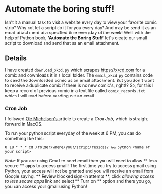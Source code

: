 # Automate the boring stuff!

  Isn't it a manual task to visit a website every day to view your favorite comic strip? Why not let a script do it for you every day? And may be send it as an email attachment at a specified time everyday of the week! Well, with the help of Python book, **'Automate the Boring Stuff'** let's create our small script to download and send that as an email attachment.

## Details

  I have created `download_xkcd.py` which scrapes https://xkcd.com for a comic and downloads it in a local folder. The `email_xkcd.py` contains code to send the downloaded comic as an email attachment. But you don't want to receive a duplicate comic if there is no new comic's, right!? So, for this I keep a record of previous comic in a text file called `comic_records.txt` which I will read before sending out an email.

### Cron Job

  I followed <a href='https://ole.michelsen.dk/blog/schedule-jobs-with-crontab-on-mac-osx.html'>Ole Michelsen's </a> article to create a _Cron Job_, which is straight forward in MacOS.
  
  To run your python script everyday of the week at 6 PM, you can do something like this:

  ```
  0 18 * * * cd /folder/where/your/script/resides/ && python <name of your script>
  ```


_Note:_ If you are using Gmail to send email then you will need to allow ** less secure ** apps to access gmail! The first time you try to access gmail using Python, your access will not be granted and you will receive an email from Google saying, ** 	Review blocked sign-in attempt **, click _allowing access to less secure apps_ link and select ** Turn on ** option and there you go, you can access your gmail using Python!


